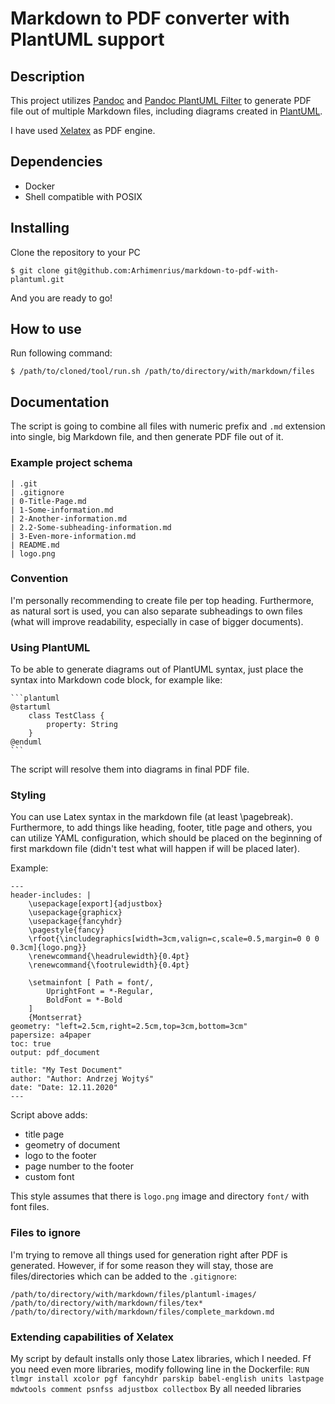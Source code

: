 # Markdown to PDF converter with PlantUML support

## Description
This project utilizes [Pandoc](https://pandoc.org/) and [Pandoc PlantUML Filter](https://github.com/timofurrer/pandoc-plantuml-filter) to generate PDF file out of multiple Markdown files, including diagrams created in [PlantUML](https://plantuml.com/).

I have used [Xelatex](https://www.overleaf.com/learn/latex/XeLaTeX) as PDF engine.

## Dependencies
- Docker
- Shell compatible with POSIX

## Installing
Clone the repository to your PC
```
$ git clone git@github.com:Arhimenrius/markdown-to-pdf-with-plantuml.git
```

And you are ready to go!

## How to use
Run following command:
```
$ /path/to/cloned/tool/run.sh /path/to/directory/with/markdown/files
```

## Documentation
The script is going to combine all files with numeric prefix and `.md` extension into single, big Markdown file, and then generate PDF file out of it.

### Example project schema
```
| .git
| .gitignore
| 0-Title-Page.md
| 1-Some-information.md
| 2-Another-information.md
| 2.2-Some-subheading-information.md
| 3-Even-more-information.md
| README.md
| logo.png
```

### Convention
I'm personally recommending to create file per top heading. Furthermore, as natural sort is used, you can also separate subheadings to own files (what will improve readability, especially in case of bigger documents).

### Using PlantUML
To be able to generate diagrams out of PlantUML syntax, just place the syntax into Markdown code block, for example like:
~~~
```plantuml
@startuml
    class TestClass {
        property: String
    }
@enduml
```
~~~
The script will resolve them into diagrams in final PDF file.

### Styling
You can use Latex syntax in the markdown file (at least \pagebreak). Furthermore, to add things like heading, footer, title page and others, you can utilize YAML configuration, which should be placed on the beginning of first markdown file (didn't test what will happen if will be placed later).

Example:
```
---
header-includes: |
    \usepackage[export]{adjustbox}
    \usepackage{graphicx}
    \usepackage{fancyhdr}
    \pagestyle{fancy}
    \rfoot{\includegraphics[width=3cm,valign=c,scale=0.5,margin=0 0 0 0.3cm]{logo.png}}
    \renewcommand{\headrulewidth}{0.4pt}
    \renewcommand{\footrulewidth}{0.4pt}  
   
    \setmainfont [ Path = font/, 
        UprightFont = *-Regular,
        BoldFont = *-Bold
    ]
    {Montserrat}
geometry: "left=2.5cm,right=2.5cm,top=3cm,bottom=3cm"
papersize: a4paper
toc: true
output: pdf_document

title: "My Test Document"
author: "Author: Andrzej Wojtyś"
date: "Date: 12.11.2020"
---
```
Script above adds:
- title page
- geometry of document
- logo to the footer
- page number to the footer
- custom font

This style assumes that there is `logo.png` image and directory `font/` with font files.

### Files to ignore
I'm trying to remove all things used for generation right after PDF is generated. However, if for some reason they will stay, those are files/directories which can be added to the `.gitignore`:
```
/path/to/directory/with/markdown/files/plantuml-images/
/path/to/directory/with/markdown/files/tex*
/path/to/directory/with/markdown/files/complete_markdown.md
```

### Extending capabilities of Xelatex
My script by default installs only those Latex libraries, which I needed. Ff you need even more libraries, modify following line in the Dockerfile:
`RUN tlmgr install xcolor pgf fancyhdr parskip babel-english units lastpage mdwtools comment psnfss adjustbox collectbox`
By all needed libraries
